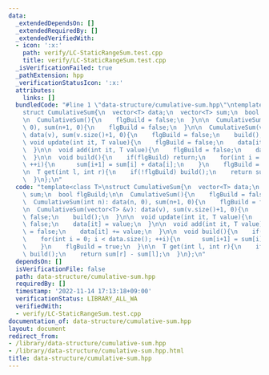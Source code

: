 ```yaml
---
data:
  _extendedDependsOn: []
  _extendedRequiredBy: []
  _extendedVerifiedWith:
  - icon: ':x:'
    path: verify/LC-StaticRangeSum.test.cpp
    title: verify/LC-StaticRangeSum.test.cpp
  _isVerificationFailed: true
  _pathExtension: hpp
  _verificationStatusIcon: ':x:'
  attributes:
    links: []
  bundledCode: "#line 1 \"data-structure/cumulative-sum.hpp\"\ntemplate<class T>\n\
    struct CumulativeSum{\n  vector<T> data;\n  vector<T> sum;\n  bool flgBuild;\n\
    \n  CumulativeSum(){\n    flgBuild = false;\n  }\n\n  CumulativeSum(int n): data(n,\
    \ 0), sum(n+1, 0){\n    flgBuild = false;\n  }\n\n  CumulativeSum(vector<T> &v):\
    \ data(v), sum(v.size()+1, 0){\n    flgBuild = false;\n    build();\n  }\n\n \
    \ void update(int it, T value){\n    flgBuild = false;\n    data[it] = value;\n\
    \  }\n\n  void add(int it, T value){\n    flgBuild = false;\n    data[it] += value;\n\
    \  }\n\n  void build(){\n    if(flgBuild) return;\n    for(int i = 0; i < data.size();\
    \ ++i){\n      sum[i+1] = sum[i] + data[i];\n    }\n    flgBuild = true;\n  }\n\
    \n  T get(int l, int r){\n    if(!flgBuild) build();\n    return sum[r] - sum[l];\n\
    \  }\n};\n"
  code: "template<class T>\nstruct CumulativeSum{\n  vector<T> data;\n  vector<T>\
    \ sum;\n  bool flgBuild;\n\n  CumulativeSum(){\n    flgBuild = false;\n  }\n\n\
    \  CumulativeSum(int n): data(n, 0), sum(n+1, 0){\n    flgBuild = false;\n  }\n\
    \n  CumulativeSum(vector<T> &v): data(v), sum(v.size()+1, 0){\n    flgBuild =\
    \ false;\n    build();\n  }\n\n  void update(int it, T value){\n    flgBuild =\
    \ false;\n    data[it] = value;\n  }\n\n  void add(int it, T value){\n    flgBuild\
    \ = false;\n    data[it] += value;\n  }\n\n  void build(){\n    if(flgBuild) return;\n\
    \    for(int i = 0; i < data.size(); ++i){\n      sum[i+1] = sum[i] + data[i];\n\
    \    }\n    flgBuild = true;\n  }\n\n  T get(int l, int r){\n    if(!flgBuild)\
    \ build();\n    return sum[r] - sum[l];\n  }\n};\n"
  dependsOn: []
  isVerificationFile: false
  path: data-structure/cumulative-sum.hpp
  requiredBy: []
  timestamp: '2022-11-14 17:13:18+09:00'
  verificationStatus: LIBRARY_ALL_WA
  verifiedWith:
  - verify/LC-StaticRangeSum.test.cpp
documentation_of: data-structure/cumulative-sum.hpp
layout: document
redirect_from:
- /library/data-structure/cumulative-sum.hpp
- /library/data-structure/cumulative-sum.hpp.html
title: data-structure/cumulative-sum.hpp
---
```

